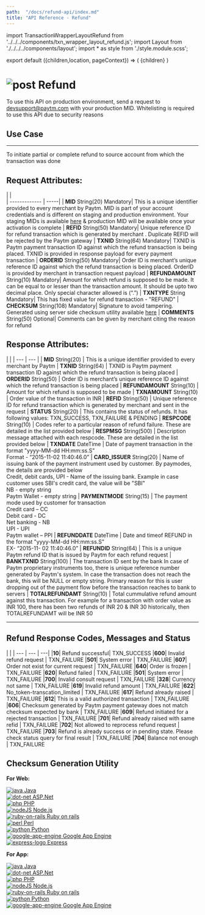 ```yaml
---
path:  "/docs/refund-api/index.md"
title: "API Reference - Refund"
---    
```


import TransactionWrapperLayoutRefund from '../../../components/txn_wrapper_layout_refund.js';
import Layout from './../../../components/layout';
import * as style from './style.module.scss';

export default ({children,location, pageContext}) => (
    <Layout pageContext={pageContext}>
        <TransactionWrapperLayoutRefund checked={false}>
            {children}
        </TransactionWrapperLayoutRefund>
    </Layout>
)

<div>
<h1 className={`${style.statusHeading}`}><span><img src='/assets/tag-post.svg' alt='post'/></span> Refund</h1>
</div>

To use this API on production environment, send a request to devsupport@paytm.com with your production MID. Whitelisting is required to use this API due to security reasons

## Use Case
---
To initiate partial or complete refund to source account from which the transaction was done

## Request Attributes:

|    |    
| ------------- | -----|
| **MID** String(20) Mandatory| This is a unique identifier provided to every merchant by Paytm. MID is part of your account credentials and is different on staging and production environment. Your staging MIDs is available <a href="https://dashboard.paytm.com/next/apikeys?src=dev" target="_blank" rel="noopener">here</a> & production MID will be available once your activation is complete
| **REFID** String(50) Mandatory| Unique reference ID for refund transaction which is generated by merchant . Duplicate REFID will be rejected by the Paytm gateway
| **TXNID** String(64) Mandatory| TXNID is Paytm payment transaction ID against which the refund transaction is being placed. TXNID is provided in response payload for every payment transaction
| **ORDERID** String(50) Mandatory| Order ID is merchant’s unique reference ID against which the refund transaction is being placed. OrderID is provided by merchant in transaction request payload
| **REFUNDAMOUNT** String(10) Mandatory| Amount for which refund is supposed to be made. It can be equal to or lesser than the transaction amount. It should be upto two decimal place. Only special character allowed is (“.”)
| **TXNTYPE** String Mandatory| This has fixed value for refund transaction - "REFUND"
| **CHECKSUM** String(108) Mandatory| Signature to avoid tampering. Generated using server side checksum utility available  <a href="#code">here</a>
| **COMMENTS** String(50) Optional| Comments can be given by merchant citing the reason for refund 

<div className={`${style.space10}`}></div>

## Response Attributes:

| |
| --- | --- |
| **MID** String(20) | This is a unique identifier provided to every merchant by Paytm
| **TXNID** String(64) | TXNID is Paytm payment transaction ID against which the refund transaction is being placed
| **ORDERID** String(50) | Order ID is merchant’s unique reference ID against which the refund transaction is being placed
| **REFUNDAMOUNT** String(10) | Amount for which refund is supposed to be made
| **TXNAMOUNT** String(10) | Order value of the transaction in INR
| **REFID** String(50) | Unique reference ID for refund transaction which is generated by merchant and sent in the request
| **STATUS** String(20) | This contains the status of refunds. It has following values: TXN_SUCCESS, TXN_FAILURE & PENDING
| **RESPCODE** String(10) | Codes refer to a particular reason of refund failure. These are detailed in the list provided below
| **RESPMSG** String(500) | Description message attached with each respcode. These are detailed in the list provided below
| **TXNDATE** DateTime | Date of payment transaction in the format "yyyy-MM-dd HH:mm:ss.S" <br/>Format - “2015-11-02 11:40:46.0”
| **CARD_ISSUER** String(20) | Name of issuing bank of the payment instrument used by customer. By paymodes, the details are provided below <br/>Credit, debit cards, UPI - Name of the issuing bank. Example in case customer uses SBI's credit card, the value will be "SBI"<br/>NB - empty string<br/>Paytm Wallet - empty string
| **PAYMENTMODE** String(15) | The payment mode used by customer for transaction <br/>Credit card  – CC <br/>Debit card  - DC <br/>Net banking  - NB<br/>UPI - UPI <br/>Paytm wallet – PPI 
| **REFUNDDATE** DateTime | Date and timeof REFUND in the format  "yyyy-MM-dd HH:mm:ss.S"<br/>EX- “2015-11- 02 11:40:46.0”
| **REFUNDID** String(64) | This is a unique Paytm refund ID that is issued by Paytm for each refund request
| **BANKTXNID** String(100) | The transaction ID sent by the bank In case of Paytm proprietary instruments too, there is unique reference number generated by Paytm's system. In case the transaction does not reach the bank, this will be NULL or empty string. Primary reason for this is user dropping out of the payment flow before the transaction reaches to bank to servers
| **TOTALREFUNDAMT** String(10) | Total cummulative refund amount against this transaction. For example for a transaction with order value as INR 100, there has been two refunds of INR 20  & INR 30 historically, then TOTALREFUNDAMT will be INR 50



---

<div className={`${style.space10}`}></div>

## Refund Response Codes, Messages and Status

 | |
| --- | --- | ---|
|**10**| Refund successful| TXN_SUCCESS
|**600**| Invalid refund request | TXN_FAILURE
|**501**| System error | TXN_FAILURE
|**607**| Order not exist for current request | TXN_FAILURE
|**640**| Order is frozen | TXN_FAILURE
|**620**| Refund failed | TXN_FAILURE
|**501**| System error | TXN_FAILURE
|**700**| Invalid consult request | TXN_FAILURE
|**328**| Currency not same | TXN_FAILURE
|**619**| Invalid refund amount | TXN_FAILURE
|**622**| No_token-transcation_limited | TXN_FAILURE
|**617**| Refund already raised | TXN_FAILURE
|**612**| This is a valid authorized transaction | TXN_FAILURE
|**606**| Checksum generated by Paytm payment gateway does not match checksum expected by bank | TXN_FAILURE
|**609**| Refund initiated for a rejected transaction | TXN_FAILURE
|**701**| Refund already raised with same refid | TXN_FAILURE
|**702**| Not allowed to reprocess refund request | TXN_FAILURE
|**703**| Refund is already success or in pending state. Please check status query for final result | TXN_FAILURE
|**704**| Balance not enough | TXN_FAILURE
	
## Checksum Generation Utility

**For Web:**

<div className={`${style.ecomPlatform} grid  justify-start`} id="code">
            <div className={`${style.ecomCard}`}>
                <a href='https://github.com/Paytm-Payments/Paytm_Web_Sample_Kit_Java' target="_blank" rel="noopener" className={`${style.cardLink} grid justify-between align-center`}>
                    <span className={`grid vertical justify-between align-center`}>
                        <img src='/assets/java.png' alt='java'/>
                        <label>Java</label>
                    </span>
                </a>
            </div>
            <div className={`${style.ecomCard}`}>
                <a href='https://github.com/Paytm-Payments/Paytm_Web_Sample_Kit_dotNet' target="_blank" rel="noopener" className={`${style.cardLink} grid justify-between align-center`}>
                    <span className={`grid vertical justify-between align-center`}>
                        <img src='/assets/logo-dotnet.png' alt='dot-net'/>
                        <label>ASP.Net</label>
                    </span>
                </a>
            </div>
            <div className={`${style.ecomCard}`}>
                <a href='https://github.com/Paytm-Payments/Paytm_Web_Sample_Kit_PHP' target="_blank" rel="noopener" className={`${style.cardLink} grid justify-between align-center`}>
                    <span className={`grid vertical justify-between align-center`}>
                        <img src='/assets/logo-php.png' alt='php'/>
                        <label>PHP</label>
                    </span>
                </a>
            </div>
            <div className={`${style.ecomCard}`}>
                <a href='https://github.com/Paytm-Payments/Paytm_Web_Sample_Kit_NodeJs' target="_blank" rel="noopener" className={`${style.cardLink} grid justify-between align-center`}>
                    <span className={`grid vertical justify-between align-center`}>
                        <img src='/assets/logo-nodejs.png' alt='nodeJS'/>
                        <label>Node.js</label>
                    </span>
                </a>
            </div>
            <div className={`${style.ecomCard}`}>
                <a href='https://github.com/Paytm-Payments/Paytm_Web_Sample_Kit_Ruby' target="_blank" rel="noopener" className={`${style.cardLink} grid justify-between align-center`}>
                    <span className={`grid vertical justify-between align-center`}>
                        <img src='/assets/logo-ruby-on-rails.png' alt='ruby-on-rails'/>
                        <label>Ruby on rails</label>
                    </span>
                </a>
            </div>
            <div className={`${style.ecomCard}`}>
                <a href='https://github.com/Paytm-Payments/Paytm_Web_Sample_Kit_Perl' target="_blank" rel="noopener" className={`${style.cardLink} grid justify-between align-center`}>
                    <span className={`grid vertical justify-between align-center`}>
                        <img src='/assets/logo-perl.png' alt='perl'/>
                        <label>Perl</label>
                    </span>
                </a>
            </div>
            <div className={`${style.ecomCard}`}>
                <a href='https://github.com/Paytm-Payments/Paytm_Web_Sample_Kit_Python' target="_blank" rel="noopener" className={`${style.cardLink} grid justify-between align-center`}>
                    <span className={`grid vertical justify-between align-center`}>
                        <img src='/assets/logo-python.png' alt='python'/>
                        <label>Python</label>
                    </span>
                </a>
            </div>
            <div className={`${style.ecomCard}`}>
                <a href='https://github.com/Paytm-Payments/Paytm_Google_App_Engine_Kit' target="_blank" rel="noopener" className={`${style.cardLink} grid justify-between align-center`}>
                    <span className={`grid vertical justify-between align-center`}>
                        <img src='/assets/logo-google-app-engine.png' alt='google-app-engine'/>
                        <label>Google App Engine</label>
                    </span>
                </a>
            </div>
            <div className={`${style.ecomCard}`}>
                <a href='https://github.com/Paytm-Payments/Paytm_Web_Sample_Kit_NodeJs_Express_Project  ' target="_blank" rel="noopener" className={`${style.cardLink} grid justify-between align-center`}>
                    <span className={`grid vertical justify-between align-center`}>
                        <img src='/assets/logo-express.png' alt='express-logo'/>
                        <label>Express</label>
                    </span>
                </a>
            </div>
</div>


**For App:**

<div className={`${style.ecomPlatform} grid justify-start`}>
            <div className={`${style.ecomCard}`}>
                <a href='https://github.com/Paytm-Payments/Paytm_App_Checksum_Kit_JAVA' target="_blank" rel="noopener" className={`${style.cardLink} grid justify-between align-center`}>
                    <span className={`grid vertical justify-between align-center`}>
                        <img src='/assets/java.png' alt='java'/>
                        <label>Java</label>
                    </span>
                </a>
            </div>
            <div className={`${style.ecomCard}`}>
                <a href='https://github.com/Paytm-Payments/Paytm_App_Checksum_Kit_DotNet' target="_blank" rel="noopener" className={`${style.cardLink} grid justify-between align-center`}>
                    <span className={`grid vertical justify-between align-center`}>
                        <img src='/assets/logo-dotnet.png' alt='dot-net'/>
                        <label>ASP.Net</label>
                    </span>
                </a>
            </div>
            <div className={`${style.ecomCard}`}>
                <a href='https://github.com/Paytm-Payments/Paytm_App_Checksum_Kit_PHP' target="_blank" rel="noopener" className={`${style.cardLink} grid justify-between align-center`}>
                    <span className={`grid vertical justify-between align-center`}>
                        <img src='/assets/logo-php.png' alt='php'/>
                        <label>PHP</label>
                    </span>
                </a>
            </div>
            <div className={`${style.ecomCard}`}>
                <a href='https://github.com/Paytm-Payments/Paytm_App_Checksum_Kit_NodeJs' target="_blank" rel="noopener" className={`${style.cardLink} grid justify-between align-center`}>
                    <span className={`grid vertical justify-between align-center`}>
                        <img src='/assets/logo-nodejs.png' alt='nodeJS'/>
                        <label>Node.js</label>
                    </span>
                </a>
            </div>
            <div className={`${style.ecomCard}`}>
                <a href='https://github.com/Paytm-Payments/Paytm_App_Checksum_Kit_Ruby' target="_blank" rel="noopener" className={`${style.cardLink} grid justify-between align-center`}>
                    <span className={`grid vertical justify-between align-center`}>
                        <img src='/assets/logo-ruby-on-rails.png' alt='ruby-on-rails'/>
                        <label>Ruby on rails</label>
                    </span>
                </a>
            </div>
            <div className={`${style.ecomCard}`}>
                <a href='https://github.com/Paytm-Payments/Paytm_App_Checksum_Kit_Python' target="_blank" rel="noopener" className={`${style.cardLink} grid justify-between align-center`}>
                    <span className={`grid vertical justify-between align-center`}>
                        <img src='/assets/logo-python.png' alt='python'/>
                        <label>Python</label>
                    </span>
                </a>
            </div>
            <div className={`${style.ecomCard}`}>
                <a href='https://github.com/Paytm-Payments/Paytm_Google_App_Engine_Kit' target="_blank" rel="noopener" className={`${style.cardLink} grid justify-between align-center`}>
                    <span className={`grid vertical justify-between align-center`}>
                        <img src='/assets/logo-google-app-engine.png' alt='google-app-engine'/>
                        <label>Google App Engine</label>
                    </span>
                </a>
            </div>
</div>

